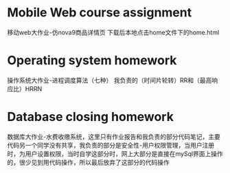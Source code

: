 # Mobile Web course assignment
移动web大作业-仿nova9商品详情页
下载后本地点击home文件下的home.html
# Operating system homework
操作系统大作业-进程调度算法（七种）
我负责的（时间片轮转）RR和（最高响应比）HRRN
# Database closing homework
数据库大作业-水费收缴系统，这里只有作业报告和我负责的部分代码笔记，主要代码另一个同学没有共享，我负责的部分是安全性-用户权限管理，当用户注册时，为用户设置权限，当时自学这部分时，网上大部分是直接在mySql界面上操作的，很少见到用代码操作，所以最后放弃了这部分的代码操作

